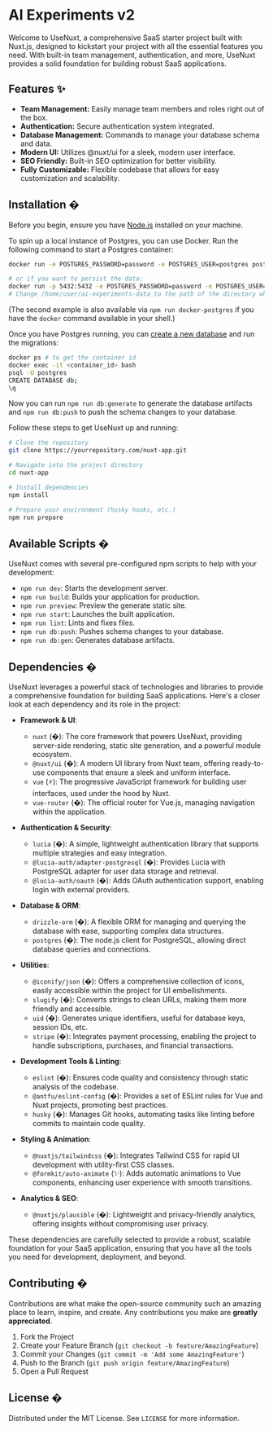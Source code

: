 # AI Experiments v2

Welcome to UseNuxt, a comprehensive SaaS starter project built with Nuxt.js, designed to kickstart your project with all the essential features you need. With built-in team management, authentication, and more, UseNuxt provides a solid foundation for building robust SaaS applications.

## Features ✨

- **Team Management:** Easily manage team members and roles right out of the box.
- **Authentication:** Secure authentication system integrated.
- **Database Management:** Commands to manage your database schema and data.
- **Modern UI:** Utilizes @nuxt/ui for a sleek, modern user interface.
- **SEO Friendly:** Built-in SEO optimization for better visibility.
- **Fully Customizable:** Flexible codebase that allows for easy customization and scalability.

## Installation �

Before you begin, ensure you have [Node.js](https://nodejs.org/) installed on your machine.

To spin up a local instance of Postgres, you can use Docker. Run the following command to start a Postgres container:

```bash
docker run -e POSTGRES_PASSWORD=password -e POSTGRES_USER=postgres postgres

# or if you want to persist the data:
docker run -p 5432:5432 -e POSTGRES_PASSWORD=password -e POSTGRES_USER=postgres -v /home/user/ai-experiments-data:/var/lib/postgresql/data postgres
# Change /home/user/ai-experiments-data to the path of the directory where you want to store the data
```

(The second example is also available via `npm run docker-postgres` if you have the `docker` command available in your shell.)

Once you have Postgres running, you can [create a new database](https://www.commandprompt.com/education/how-to-create-a-postgresql-database-in-docker/#3) and run the migrations:

```bash
docker ps # to get the container id
docker exec -it <container_id> bash
psql -U postgres
CREATE DATABASE db;
\q
```

Now you can run `npm run db:generate` to generate the database artifacts and `npm run db:push` to push the schema changes to your database.

Follow these steps to get UseNuxt up and running:

```bash
# Clone the repository
git clone https://yourrepository.com/nuxt-app.git

# Navigate into the project directory
cd nuxt-app

# Install dependencies
npm install

# Prepare your environment (husky hooks, etc.)
npm run prepare
```

## Available Scripts �

UseNuxt comes with several pre-configured npm scripts to help with your development:

- `npm run dev`: Starts the development server.
- `npm run build`: Builds your application for production.
- `npm run preview`: Preview the generate static site.
- `npm run start`: Launches the built application.
- `npm run lint`: Lints and fixes files.
- `npm run db:push`: Pushes schema changes to your database.
- `npm run db:gen`: Generates database artifacts.

## Dependencies �

UseNuxt leverages a powerful stack of technologies and libraries to provide a comprehensive foundation for building SaaS applications. Here's a closer look at each dependency and its role in the project:

- **Framework & UI**:

  - `nuxt` (�): The core framework that powers UseNuxt, providing server-side rendering, static site generation, and a powerful module ecosystem.
  - `@nuxt/ui` (�): A modern UI library from Nuxt team, offering ready-to-use components that ensure a sleek and uniform interface.
  - `vue` (⚡): The progressive JavaScript framework for building user interfaces, used under the hood by Nuxt.
  - `vue-router` (�): The official router for Vue.js, managing navigation within the application.

- **Authentication & Security**:

  - `lucia` (�): A simple, lightweight authentication library that supports multiple strategies and easy integration.
  - `@lucia-auth/adapter-postgresql` (�): Provides Lucia with PostgreSQL adapter for user data storage and retrieval.
  - `@lucia-auth/oauth` (�): Adds OAuth authentication support, enabling login with external providers.

- **Database & ORM**:

  - `drizzle-orm` (�): A flexible ORM for managing and querying the database with ease, supporting complex data structures.
  - `postgres` (�): The node.js client for PostgreSQL, allowing direct database queries and connections.

- **Utilities**:

  - `@iconify/json` (�️): Offers a comprehensive collection of icons, easily accessible within the project for UI embellishments.
  - `slugify` (�): Converts strings to clean URLs, making them more friendly and accessible.
  - `uid` (�): Generates unique identifiers, useful for database keys, session IDs, etc.
  - `stripe` (�): Integrates payment processing, enabling the project to handle subscriptions, purchases, and financial transactions.

- **Development Tools & Linting**:

  - `eslint` (�): Ensures code quality and consistency through static analysis of the codebase.
  - `@antfu/eslint-config` (�): Provides a set of ESLint rules for Vue and Nuxt projects, promoting best practices.
  - `husky` (�): Manages Git hooks, automating tasks like linting before commits to maintain code quality.

- **Styling & Animation**:

  - `@nuxtjs/tailwindcss` (�️): Integrates Tailwind CSS for rapid UI development with utility-first CSS classes.
  - `@formkit/auto-animate` (✨): Adds automatic animations to Vue components, enhancing user experience with smooth transitions.

- **Analytics & SEO**:
  - `@nuxtjs/plausible` (�): Lightweight and privacy-friendly analytics, offering insights without compromising user privacy.

These dependencies are carefully selected to provide a robust, scalable foundation for your SaaS application, ensuring that you have all the tools you need for development, deployment, and beyond.

## Contributing �

Contributions are what make the open-source community such an amazing place to learn, inspire, and create. Any contributions you make are **greatly appreciated**.

1. Fork the Project
2. Create your Feature Branch (`git checkout -b feature/AmazingFeature`)
3. Commit your Changes (`git commit -m 'Add some AmazingFeature'`)
4. Push to the Branch (`git push origin feature/AmazingFeature`)
5. Open a Pull Request

## License �

Distributed under the MIT License. See `LICENSE` for more information.
